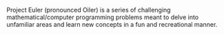 
Project Euler (pronounced Oiler) is a series of challenging mathematical/computer programming problems meant to delve into unfamiliar areas and learn new concepts in a fun and recreational manner.
